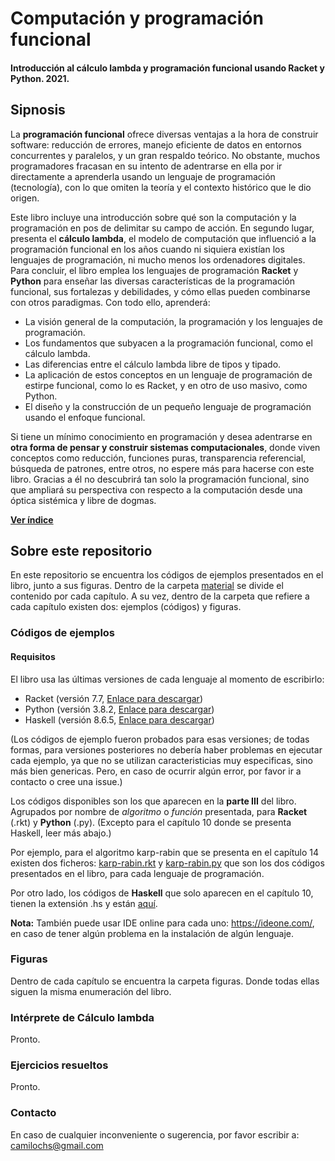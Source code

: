 # Computación y programación funcional
#### Introducción al cálculo lambda y programación funcional usando Racket y Python. 2021.

## Sipnosis

La **programación funcional** ofrece diversas ventajas a la hora de construir software: reducción de errores, manejo eficiente de datos en entornos concurrentes y paralelos, y un gran respaldo teórico. No obstante, muchos programadores fracasan en su intento de adentrarse en ella por ir directamente a aprenderla usando un lenguaje de programación (tecnología), con lo que omiten la teoría y el contexto histórico que le dio origen.

Este libro incluye una introducción sobre qué son la computación y la programación en pos de delimitar su campo de acción. En segundo lugar, presenta el **cálculo lambda**, el modelo de computación que influenció a la programación funcional en los años cuando ni siquiera existían los lenguajes de programación, ni mucho menos los ordenadores digitales. Para concluir, el libro emplea los lenguajes de programación **Racket** y **Python** para enseñar las diversas características de la programación funcional, sus fortalezas y debilidades, y cómo ellas pueden combinarse con otros paradigmas. Con todo ello, aprenderá:

* La visión general de la computación, la programación y los lenguajes de programación.
* Los fundamentos que subyacen a la programación funcional, como el cálculo lambda.
* Las diferencias entre el cálculo lambda libre de tipos y tipado.
* La aplicación de estos conceptos en un lenguaje de programación de estirpe funcional, como lo es Racket, y en otro de uso masivo, como Python.
* El diseño y la construcción de un pequeño lenguaje de programación usando el enfoque funcional.

Si tiene un mínimo conocimiento en programación y desea adentrarse en **otra forma de pensar y construir sistemas computacionales**, donde viven conceptos como reducción, funciones puras, transparencia referencial, búsqueda de patrones, entre otros, no espere más para hacerse con este libro. Gracias a él no descubrirá tan solo la programación funcional, sino que ampliará su perspectiva con respecto a la computación desde una óptica sistémica y libre de dogmas.

**[Ver índice](https://docdro.id/u5lnpgj)**


## Sobre este repositorio

En este repositorio se encuentra los códigos de ejemplos presentados en el libro, junto a sus figuras.  Dentro de la carpeta [material](material/) se divide el contenido por cada capítulo.  A su vez, dentro de la carpeta que refiere a cada capítulo existen dos: ejemplos (códigos) y figuras.

### Códigos de ejemplos

#### Requisitos

El libro usa las últimas versiones de cada lenguaje al momento de escribirlo:

- Racket (versión 7.7, [Enlace para descargar](https://download.racket-lang.org/)) 
- Python (versión 3.8.2, [Enlace para descargar](https://www.python.org/downloads/))
- Haskell (versión 8.6.5, [Enlace para descargar](https://www.haskell.org/platform/))

(Los códigos de ejemplo fueron probados para esas versiones; de todas formas, para versiones posteriores no debería haber problemas en ejecutar cada ejemplo, ya que no se utilizan caracteristicias muy especificas, sino más bien genericas. Pero, en caso de ocurrir algún error, por favor ir a contacto o cree una issue.)


Los códigos disponibles son los que aparecen en la **parte III** del libro. Agrupados por nombre de _algoritmo_ o _función_ presentada, para **Racket** (.rkt) y **Python** (.py). (Excepto para el capítulo 10 donde se presenta Haskell, leer más abajo.)

Por ejemplo, para el algoritmo karp-rabin que se presenta en el capítulo 14 existen dos ficheros: [karp-rabin.rkt](material/capítulo_14/ejemplos/karp-rabin.rkt) y [karp-rabin.py](material/capítulo_14/ejemplos/karp-rabin.py) que son los dos códigos presentados en el libro, para cada lenguaje de programación.

Por otro lado, los códigos de **Haskell** que solo aparecen en el capítulo 10, tienen la extensión .hs y están [aquí](material/capítulo_10/ejemplos).

**Nota:** También puede usar IDE online para cada uno: https://ideone.com/, en caso de tener algún problema en la instalación de algún lenguaje.



### Figuras

Dentro de cada capítulo se encuentra la carpeta figuras. Donde todas ellas siguen la misma enumeración del libro.

### Intérprete de Cálculo lambda 

Pronto.

### Ejercicios resueltos

Pronto.

### Contacto

En caso de cualquier inconveniente o sugerencia, por favor escribir a: camilochs@gmail.com
